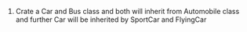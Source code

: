 1) Crate a Car and Bus class and both will inherit from Automobile class
and further Car will be inherited by SportCar and FlyingCar